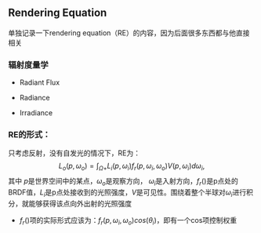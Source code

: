 ## Rendering Equation
单独记录一下rendering equation（RE）的内容，因为后面很多东西都与他直接相关

### 辐射度量学
- Radiant Flux

- Radiance

- Irradiance 
### RE的形式：
只考虑反射，没有自发光的情况下，RE为：
$$
L_o(p, \omega_o) = \int_{\Omega+} L_i(p, \omega_i) f_r(p, \omega_i, \omega_o)V(p, \omega_i) d \omega_i,
$$
其中 $p$是世界空间中的某点，$\omega_o$是观察方向， $\omega_i$是入射方向，$f_r()$是p点处的BRDF值，$L_i$是p点处接收到的光照强度，$V$是可见性。围绕着整个半球对$\omega_i$进行积分，就能够获得该点向外出射的光照强度

- $f_r()$项的实际形式应该为：$f_r(p, \omega_i, \omega_o)cos(\theta_i)$，即有一个cos项控制权重
